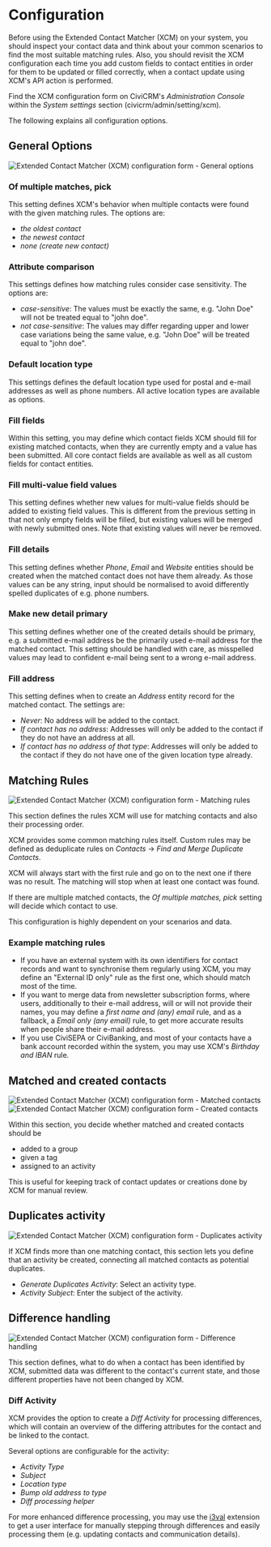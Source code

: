 # Configuration

Before using the Extended Contact Matcher (XCM) on your system, you should
inspect your contact data and think about your common scenarios to find the most
suitable matching rules. Also, you should revisit the XCM configuration each
time you add custom fields to contact entities in order for them to be updated
or filled correctly, when a contact update using XCM's API action is performed.

Find the XCM configuration form on CiviCRM's *Administration Console* within the
*System settings* section (civicrm/admin/setting/xcm).

The following explains all configuration options.

## General Options

![Extended Contact Matcher (XCM) configuration form - General options](img/xcm-configuration-general.png "Extended Contact Matcher (XCM) configuration form - General options")

### Of multiple matches, pick

This setting defines XCM's behavior when multiple contacts were found with the
given matching rules. The options are:

- *the oldest contact*
- *the newest contact*
- *none (create new contact)*

### Attribute comparison

This settings defines how matching rules consider case sensitivity. The options
are:

- *case-sensitive*: The values must be exactly the same, e.g. "John Doe" will
  not be treated equal to "john doe".
- *not case-sensitive*: The values may differ regarding upper and lower case
  variations being the same value, e.g. "John Doe" will be treated equal to
  "john doe".

### Default location type

This settings defines the default location type used for postal and e-mail
addresses as well as phone numbers. All active location types are available as
options.

### Fill fields

Within this setting, you may define which contact fields XCM should fill for
existing matched contacts, when they are currently empty and a value has been
submitted. All core contact fields are available as well as all custom fields
for contact entities.

### Fill multi-value field values

This setting defines whether new values for multi-value fields should be added
to existing field values. This is different from the previous setting in that
not only empty fields will be filled, but existing values will be merged with
newly submitted ones. Note that existing values will never be removed.

### Fill details

This setting defines whether *Phone*, *Email* and *Website* entities should be
created when the matched contact does not have them already. As those values can
be any string, input should be normalised to avoid differently spelled
duplicates of e.g. phone numbers.

### Make new detail primary

This setting defines whether one of the created details should be primary, e.g.
a submitted e-mail address be the primarily used e-mail address for the matched
contact. This setting should be handled with care, as misspelled values may lead
to confident e-mail being sent to a wrong e-mail address.

### Fill address

This setting defines when to create an *Address* entity record for the matched
contact. The settings are:

- *Never*: No address will be added to the contact.
- *If contact has no address*: Addresses will only be added to the contact if
  they do not have an address at all.
- *If contact has no address of that type*: Addresses will only be added to the
  contact if they do not have one of the given location type already.


## Matching Rules

![Extended Contact Matcher (XCM) configuration form - Matching rules](img/xcm-configuration-matching-rules.png "Extended Contact Matcher (XCM) configuration form - Matching rules")

This section defines the rules XCM will use for matching contacts and also their
processing order.

XCM provides some common matching rules itself. Custom rules may be defined as
deduplicate rules on *Contacts* → *Find and Merge Duplicate Contacts*.

XCM will always start with the first rule and go on to the next one if there was
no result. The matching will stop when at least one contact was found.

If there are multiple matched contacts, the *Of multiple matches, pick* setting
will decide which contact to use.

This configuration is highly dependent on your scenarios and data.

### Example matching rules

- If you have an external system with its own identifiers for contact records
  and want to synchronise them regularly using XCM, you may define an
  "External ID only" rule as the first one, which should match most of the time.
- If you want to merge data from newsletter subscription forms, where users,
  additionally to their e-mail address, will or will not provide their names,
  you may define a *first name and (any) email* rule, and as a fallback, a
  *Email only (any email)* rule, to get more accurate results when people share
  their e-mail address.
- If you use CiviSEPA or CiviBanking, and most of your contacts have a bank
  account recorded within the system, you may use XCM's *Birthday and IBAN*
  rule.


## Matched and created contacts

![Extended Contact Matcher (XCM) configuration form - Matched contacts](img/xcm-configuration-matched-contacts.png "Extended Contact Matcher (XCM) configuration form - Matched contacts")
![Extended Contact Matcher (XCM) configuration form - Created contacts](img/xcm-configuration-created-contacts.png "Extended Contact Matcher (XCM) configuration form - Created contacts")

Within this section, you decide whether matched and created contacts should be

- added to a group
- given a tag
- assigned to an activity

This is useful for keeping track of contact updates or creations done by XCM for
manual review.

## Duplicates activity

![Extended Contact Matcher (XCM) configuration form - Duplicates activity](img/xcm-configuration-duplicates-activity.png "Extended Contact Matcher (XCM) configuration form - Suplicates activity")

If XCM finds more than one matching contact, this section lets you define that
an activity be created, connecting all matched contacts as potential duplicates.

- *Generate Duplicates Activity*: Select an activity type.
- *Activity Subject*: Enter the subject of the activity.

## Difference handling

![Extended Contact Matcher (XCM) configuration form - Difference handling](img/xcm-configuration-difference-handling.png "Extended Contact Matcher (XCM) configuration form - Difference handling")

This section defines, what to do when a contact has been identified by XCM,
submitted data was different to the contact's current state, and those different
properties have not been changed by XCM.

### Diff Activity

XCM provides the option to create a *Diff Activity* for processing differences,
which will contain an overview of the differing attributes for the contact and
be linked to the contact.

Several options are configurable for the activity:

- *Activity Type*
- *Subject*
- *Location type*
- *Bump old address to type*
- *Diff processing helper*

For more enhanced difference processing, you may use the
[i3val](https://github.com/systopia/be.aivl.i3val) extension to get a user
interface for manually stepping through differences and easily processing them
(e.g. updating contacts and communication details).
